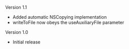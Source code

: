 Version 1.1

- Added automatic NSCopying implementation
- writeToFile now obeys the useAuxiliaryFile parameter

Version 1.0

- Initial release